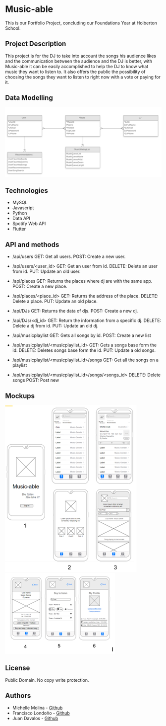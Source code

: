 # Music-able

This is our Portfolio Project, concluding our Foundations Year at Holberton School.

## Project Description

<p>This project is for the DJ to take into account the songs his audience likes and the communication between the audience and the DJ is better, with Music-able it can be easily accomplished to help the DJ to know what music they want to listen to. It also offers the public the possibility of choosing the songs they want to listen to right now with a vote or paying for it.</p>


## Data Modelling

![](https://github.com/JuanDavidDava2/Music_api/blob/master/images/data.PNG)

## Technologies

* MySQL
* Javascript
* Python
* Data API
* Spotify Web API
* Flutter

## API and methods

* /api/users
GET: Get all users.
POST: Create a new user.

* /api/users/<user_id>
GET: Get an user from id.
DELETE: Delete an user from id.
PUT: Update an old user.

* /api/places
GET: Returns the places where dj are with the same app.
POST: Create a new place.

* /api/places/<place_id>
GET: Returns the address of the place.
DELETE: Delete a place.
PUT: Update an old place.

* /api/DJs
GET: Returns the data of djs.
POST: Create a new dj.

* /api/DJs/<dj_id>
GET: Return the information from a specific dj.
DELETE: Delete a dj from id.
PUT: Update an old dj.

* /api/musicplaylist
GET: Gets all songs by id.
POST: Create a new list

* /api/musicplaylist/<musicplaylist_id>
GET: Gets a songs base form the id.
DELETE: Deletes songs base form the id.
PUT: Update a old songs.

* /api/musicplaylist/<musicplaylist_id>/songs
GET: Get all the songs on a playlist

* /api/musicplaylist/<musicplaylist_id>/songs/<songs_id>
DELETE: Delete songs
POST: Post new

## Mockups

![](https://github.com/JuanDavidDava2/Music_api/blob/master/images/Mockups.PNG)
![](https://github.com/JuanDavidDava2/Music_api/blob/master/images/Mockups2.PNG)


## License

Public Domain. No copy write protection.

## Authors
* Michelle Molina - [Github](https://github.com/michelalejo)
* Francisco Londoño - [Github](https://github.com/francisco0522)
* Juan Davalos - [Github](https://github.com/JuanDavidDava2)
